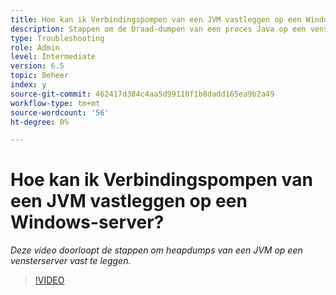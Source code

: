 ```yaml
---
title: Hoe kan ik Verbindingspompen van een JVM vastleggen op een Windows-server?
description: Stappen om de Draad-dumpen van een proces Java op een vensterserver te vangen
type: Troubleshooting
role: Admin
level: Intermediate
version: 6.5
topic: Beheer
index: y
source-git-commit: 462417d384c4aa5d99110f1b8dadd165ea9b2a49
workflow-type: tm+mt
source-wordcount: '56'
ht-degree: 0%

---
```



# Hoe kan ik Verbindingspompen van een JVM vastleggen op een Windows-server?

*Deze video doorloopt de stappen om heapdumps van een JVM op een vensterserver vast te leggen.*

>[!VIDEO](https://video.tv.adobe.com/v/335493?quality=9&learn=on)
